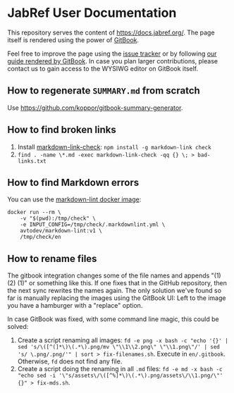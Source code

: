 # JabRef User Documentation

This repository serves the content of <https://docs.jabref.org/>.
The page itself is rendered using the power of [GitBook](https://www.gitbook.com/).

Feel free to improve the page using the [issue tracker](https://github.com/JabRef/user-documentation/issues) or by following [our guide rendered by GitBook](https://docs.jabref.org/contributing#i-would-like-to-improve-the-help-page-what-are-the-steps).
In case you plan larger contributions, please contact us to gain access to the WYSIWG editor on GitBook itself.

## How to regenerate `SUMMARY.md` from scratch

Use <https://github.com/koppor/gitbook-summary-generator>.

## How to find broken links

1. Install [markdown-link-check](https://github.com/tcort/markdown-link-check): `npm install -g markdown-link check`
2. `find . -name \*.md -exec markdown-link-check -qq {} \; > bad-links.txt`

## How to find Markdown errors

You can use the [markdown-lint docker image](https://github.com/marketplace/actions/markdown-linting-action):

```terminal
docker run --rm \
    -v "$(pwd):/tmp/check" \
    -e INPUT_CONFIG=/tmp/check/.markdownlint.yml \
    avtodev/markdown-lint:v1 \
    /tmp/check/en
```

## How to rename files

The gitbook integration changes some of the file names and appends "(1) (2) (1)" or something like this.
If one fixes that in the GitHub repository, then the next sync rewrites the names again.
The only solution we've found so far is manually replacing the images using the GitBook UI:
Left to the image you have a hamburger with a "replace" option.

In case GitBook was fixed, with some command line magic, this could be solved:

1. Create a script renaming all images: `fd -e png -x bash -c "echo '{}' | sed 's/\([^(]*\)\(.*\).png/mv \"\\1\\2.png\" \"\\1.png\"/' | sed 's/ \.png/.png/'" | sort > fix-filenames.sh`. Execute in `en/.gitbook`. Otherwise, `fd` does not find any file.
2. Create a script doing the renaming in all `.md` files: `fd -e md -x bash -c "echo sed -i '\"s/assets\/\([^%]*\)\(.*\).png/assets\/\\1.png/\"' {}" > fix-mds.sh`.
